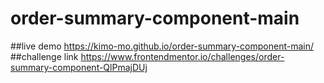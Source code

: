 # order-summary-component-main
##live demo
https://kimo-mo.github.io/order-summary-component-main/
##challenge link
https://www.frontendmentor.io/challenges/order-summary-component-QlPmajDUj
